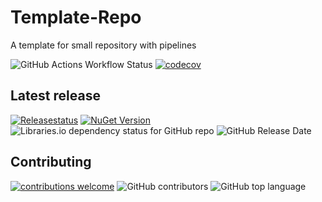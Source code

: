 # Template-Repo
A template for small repository with pipelines

![GitHub Actions Workflow Status](https://github.com/MagmaWorks/Template-Repo/actions/workflows/on-merge-to-main.yml/badge.svg)
[![codecov](https://codecov.io/gh/MagmaWorks/Template-Repo/graph/badge.svg)](https://codecov.io/gh/MagmaWorks/Template-Repo)

## Latest release
[![Releasestatus](https://github.com/MagmaWorks/Template-Repo/actions/workflows/on-release.yml/badge.svg)](https://github.com/MagmaWorks/Template-Repo/releases)
[![NuGet Version](https://img.shields.io/nuget/v/MagmaWorks.Template-Repo)](https://www.nuget.org/packages/MagmaWorks.Template-Repo)
![Libraries.io dependency status for GitHub repo](https://img.shields.io/librariesio/github/MagmaWorks/Template-Repo)
![GitHub Release Date](https://img.shields.io/github/release-date/MagmaWorks/Template-Repo)


## Contributing 
[![contributions welcome](https://img.shields.io/badge/contributions-welcome-brightgreen.svg?style=flat)](https://github.com/MagmaWorks/Template-Repo/issues)
![GitHub contributors](https://img.shields.io/github/contributors/MagmaWorks/Template-Repo)
![GitHub top language](https://img.shields.io/github/languages/top/MagmaWorks/Template-Repo)
